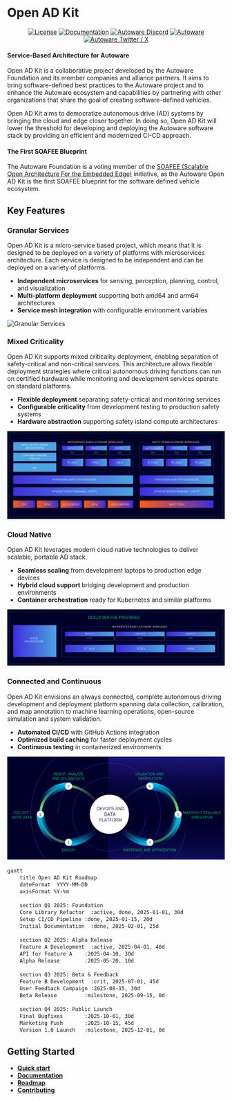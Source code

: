# Open AD Kit

<div align="center">

[![License](https://img.shields.io/badge/License-Apache%202.0-blue.svg)](https://opensource.org/licenses/Apache-2.0)
[![Documentation](https://img.shields.io/badge/docs-available-brightgreen.svg)](https://autowarefoundation.github.io/openadkit/)
[![Autoware Discord](https://img.shields.io/discord/953808765935816715?logo=discord&logoColor=white&style=flat&label=Autoware)](https://discord.gg/Q94UsPvReQ)
[![Autoware](https://img.shields.io/badge/Linkedin-Autoware-0a66c2?logo=linkedin&logoColor=white&style=flat)](https://www.linkedin.com/company/the-autoware-foundation/)
[![Autoware Twitter / X](https://img.shields.io/twitter/follow/Autoware?logo=x&logoColor=white&style=flat)](https://twitter.com/intent/follow?screen_name=Autoware)

</div>

#### Service-Based Architecture for Autoware

Open AD Kit is a collaborative project developed by the Autoware Foundation and its member companies and alliance partners. It aims to bring software-defined best practices to the Autoware project and to enhance the Autoware ecosystem and capabilities by partnering with other organizations that share the goal of creating software-defined vehicles.

Open AD Kit aims to democratize autonomous drive (AD) systems by bringing the cloud and edge closer together. In doing so, Open AD Kit will lower the threshold for developing and deploying the Autoware software stack by providing an efficient and modernized CI-CD approach.

#### The First SOAFEE Blueprint

The Autoware Foundation is a voting member of the [SOAFEE (Scalable Open Architecture For the Embedded Edge)](https://soafee.io/) initiative, as the Autoware Open AD Kit is the first SOAFEE blueprint for the software defined vehicle ecosystem.

## Key Features

### Granular Services

Open AD Kit is a micro-service based project, which means that it is designed to be deployed on a variety of platforms with microservices architecture. Each service is designed to be independent and can be deployed on a variety of platforms.

- **Independent microservices** for sensing, perception, planning, control, and visualization
- **Multi-platform deployment** supporting both amd64 and arm64 architectures  
- **Service mesh integration** with configurable environment variables

![Granular Services](docs/assets/images/granular-services.png)

### Mixed Criticality

Open AD Kit supports mixed criticality deployment, enabling separation of safety-critical and non-critical services. This architecture allows flexible deployment strategies where critical autonomous driving functions can run on certified hardware while monitoring and development services operate on standard platforms.

- **Flexible deployment** separating safety-critical and monitoring services
- **Configurable criticality** from development testing to production safety systems
- **Hardware abstraction** supporting safety island compute architectures

![Mixed Criticality](docs/assets/images/mixed-criticality.png)

### Cloud Native

Open AD Kit leverages modern cloud native technologies to deliver scalable, portable AD stack.

- **Seamless scaling** from development laptops to production edge devices
- **Hybrid cloud support** bridging development and production environments
- **Container orchestration** ready for Kubernetes and similar platforms

![Cloud Native](docs/assets/images/cloud-native.png)

### Connected and Continuous

Open AD Kit envisions an always connected, complete autonomous driving development and deployment platform spanning data collection, calibration, and map annotation to machine learning operations, open-source simulation and system validation.

- **Automated CI/CD** with GitHub Actions integration
- **Optimized build caching** for faster deployment cycles
- **Continuous testing** in containerized environments

![Connected and Continuous](docs/assets/images/connected-continuous.png)

```mermaid
gantt
    title Open AD Kit Roadmap
    dateFormat  YYYY-MM-DD
    axisFormat %Y-%m

    section Q1 2025: Foundation
    Core Library Refactor  :active, done, 2025-01-01, 30d
    Setup CI/CD Pipeline :done, 2025-01-15, 20d
    Initial Documentation  :done, 2025-02-01, 25d

    section Q2 2025: Alpha Release
    Feature A Development  :active, 2025-04-01, 40d
    API for Feature A    :2025-04-10, 30d
    Alpha Release        :2025-05-20, 10d

    section Q3 2025: Beta & Feedback
    Feature B Development  :crit, 2025-07-01, 45d
    User Feedback Campaign :2025-08-15, 30d
    Beta Release         :milestone, 2025-09-15, 0d

    section Q4 2025: Public Launch
    Final Bugfixes       :2025-10-01, 30d
    Marketing Push       :2025-10-15, 45d
    Version 1.0 Launch   :milestone, 2025-12-01, 0d
```

## Getting Started

- **[Quick start](https://autowarefoundation.github.io/openadkit/Quickstart/)**
- **[Documentation](https://autowarefoundation.github.io/openadkit/)**
- **[Roadmap](https://autowarefoundation.github.io/openadkit/Roadmap/)**
- **[Contributing](https://autowarefoundation.github.io/openadkit/Contributing/)**

